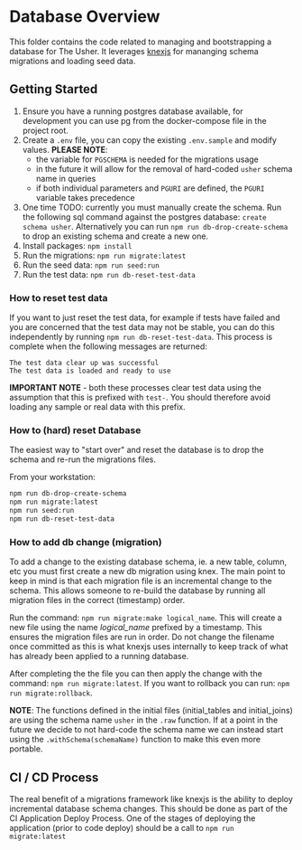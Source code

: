 # Database Overview

This folder contains the code related to managing and bootstrapping a database for The Usher. It leverages [knexjs](http://knexjs.org/#Migrations) for mananging schema migrations and loading seed data.

## Getting Started

1. Ensure you have a running postgres database available, for development you can use pg from the docker-compose file in the project root.
1. Create a `.env` file, you can copy the existing `.env.sample` and modify values. **PLEASE NOTE**:
    - the variable for `PGSCHEMA` is needed for the migrations usage
    - in the future it will allow for the removal of hard-coded `usher` schema name in queries
    - if both individual parameters and `PGURI` are defined, the `PGURI` variable takes precedence
1. One time TODO: currently you must manually create the schema. Run the following sql command against the postgres database: `create schema usher`. Alternatively you can run `npm run db-drop-create-schema` to drop an existing schema and create a new one.
1. Install packages:  `npm install`
1. Run the migrations: `npm run migrate:latest`
1. Run the seed data: `npm run seed:run`
1. Run the test data:  `npm run db-reset-test-data`

### How to reset test data

If you want to just reset the test data, for example if tests have failed and you are concerned that the test data may not be stable, you can do this independently by running `npm run db-reset-test-data`. This process is complete when the following messages are returned:

```text
The test data clear up was successful
The test data is loaded and ready to use
```

**IMPORTANT NOTE** - both these processes clear test data using the assumption that this is prefixed with `test-`. You should therefore avoid loading any sample or real data with this prefix.

### How to (hard) reset Database

The easiest way to "start over" and reset the database is to drop the schema and re-run the migrations files.

From your workstation:

```bash
npm run db-drop-create-schema
npm run migrate:latest
npm run seed:run
npm run db-reset-test-data
```

### How to add db change (migration)

To add a change to the existing database schema, ie. a new table, column, etc you must first create a new db migration using knex. The main point to keep in mind is that each migration file is an incremental change to the schema. This allows someone to re-build the database by running all migration files in the correct (timestamp) order.

Run the command:  `npm run migrate:make logical_name`. This will create a new file using the name _logical_name_ prefixed by a timestamp. This ensures the migration files are run in order. Do not change the filename once committed as this is what knexjs uses internally to keep track of what has already been applied to a running database.

After completing the the file you can then apply the change with the command:  `npm run migrate:latest`. If you want to rollback you can run:  `npm run migrate:rollback`.

**NOTE**: The functions defined in the initial files (initial_tables and initial_joins) are using the schema name `usher` in the `.raw` function.
If at a point in the future we decide to not hard-code the schema name we can instead
start using the `.withSchema(schemaName)` function to make this even more portable.

## CI / CD Process

The real benefit of a migrations framework like knexjs is the ability to deploy incremental database schema changes. This should be done as part of the CI Application Deploy Process. One of the stages of deploying the application (prior to code deploy) should be a call to `npm run migrate:latest`
